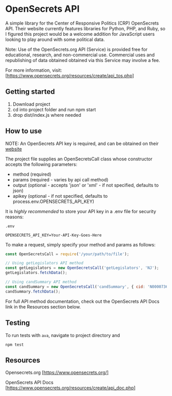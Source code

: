 # OpenSecrets API

A simple library for the Center of Responsive Politics (CRP) OpenSecrets API. Their website currently features libraries for Python, PHP, and Ruby, so I figured this project would be a welcome addition for JavaScript users looking to play around with some political data.

Note: Use of the OpenSecrets.org API (Service) is provided free for educational, research, and non-commercial use. Commercial uses and republishing of data obtained obtained via this Service may involve a fee.

For more information, visit: [https://www.opensecrets.org/resources/create/api_tos.php]

## Getting started

1. Download project
2. cd into project folder and run npm start
3. drop dist/index.js where needed

## How to use

NOTE: An OpenSecrets API key is required, and can be obtained on their [website](https://www.opensecrets.org/resources/create/apis.php)

The project file supplies an OpenSecretsCall class whose constructor accepts the following parameters:
* method (required)
* params (required - varies by api call method)
* output (optional - accepts 'json' or 'xml' - if not specified, defaults to json)
* apikey (optional - if not specified, defaults to process.env.OPENSECRETS_API_KEY)

It is *highly recommended* to store your API key in a .env file for security reasons:
```
.env

OPENSECRETS_API_KEY=Your-API-Key-Goes-Here
```

To make a request, simply specify your method and params as follows:

```javascript
const OpenSecretsCall = require('/your/path/to/file');

// Using getLegislators API method
const getLegislators = new OpenSecretsCall('getLegislators', 'NJ');
getLegislators.fetchData();

// Using candSummary API method
const candSummary = new OpenSecretsCall('candSummary', { cid: 'N00007360', cycle: '2012'});
candSummary.fetchData();
```
For full API method documentation, check out the OpenSecrets API Docs link in the Resources section below.

## Testing

To run tests with `ava`, navigate to project directory and
```
npm test
```


## Resources

Opensecrets.org [https://www.opensecrets.org/]

OpenSecrets API Docs [https://www.opensecrets.org/resources/create/api_doc.php]
